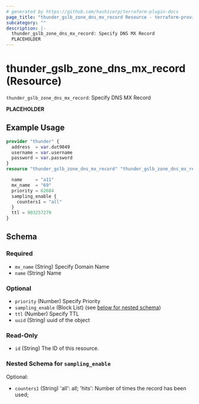 ```yaml
---
# generated by https://github.com/hashicorp/terraform-plugin-docs
page_title: "thunder_gslb_zone_dns_mx_record Resource - terraform-provider-thunder"
subcategory: ""
description: |-
  thunder_gslb_zone_dns_mx_record: Specify DNS MX Record
  PLACEHOLDER
---
```


# thunder_gslb_zone_dns_mx_record (Resource)

`thunder_gslb_zone_dns_mx_record`: Specify DNS MX Record

__PLACEHOLDER__

## Example Usage

```terraform
provider "thunder" {
  address  = var.dut9049
  username = var.username
  password = var.password
}
resource "thunder_gslb_zone_dns_mx_record" "thunder_gslb_zone_dns_mx_record" {

  name     = "a11"
  mx_name  = "69"
  priority = 62684
  sampling_enable {
    counters1 = "all"
  }
  ttl = 903257279
}
```

<!-- schema generated by tfplugindocs -->
## Schema

### Required

- `mx_name` (String) Specify Domain Name
- `name` (String) Name

### Optional

- `priority` (Number) Specify Priority
- `sampling_enable` (Block List) (see [below for nested schema](#nestedblock--sampling_enable))
- `ttl` (Number) Specify TTL
- `uuid` (String) uuid of the object

### Read-Only

- `id` (String) The ID of this resource.

<a id="nestedblock--sampling_enable"></a>
### Nested Schema for `sampling_enable`

Optional:

- `counters1` (String) 'all': all; 'hits': Number of times the record has been used;


